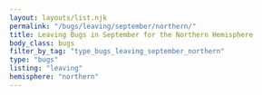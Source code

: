 ```yaml
---
layout: layouts/list.njk
permalink: "/bugs/leaving/september/northern/"
title: Leaving Bugs in September for the Northern Hemisphere
body_class: bugs
filter_by_tag: "type_bugs_leaving_september_northern"
type: "bugs"
listing: "leaving"
hemisphere: "northern"
---
```

